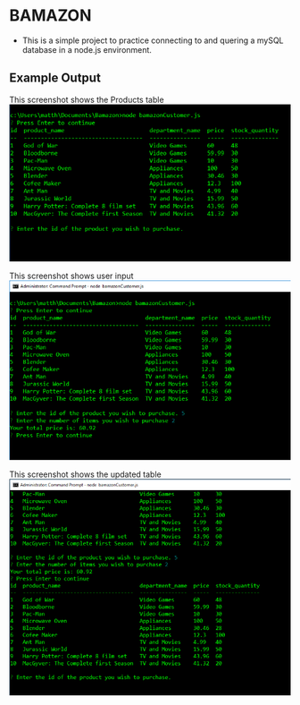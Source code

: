 # BAMAZON

* This is a simple project to practice connecting to and quering a mySQL database in a node.js environment. 

## Example Output

This screenshot shows the Products table
![Image of Products table](https://github.com/MattsPoche/Bamazon/blob/master/screenshots/ProductsTable.PNG)

This screenshot shows user input
![Image of User Input](https://github.com/MattsPoche/Bamazon/blob/master/screenshots/Userinput.PNG)

This screenshot shows the updated table
![Image of Updated Table](https://github.com/MattsPoche/Bamazon/blob/master/screenshots/Tableupdated.PNG)
